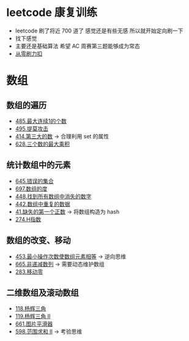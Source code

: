 # leetcode 康复训练

* leetcode 刷了将近 700 道了 感觉还是有些无感 所以就开始定向刷一下
* 找下感觉
* 主要还是基础算法 希望 AC 周赛第三题能够成为常态
* [从零刷力扣](https://leetcode.cn/circle/article/48kq9d/)

# 数组

## 数组的遍历

* [485.最大连续1的个数](https://leetcode.cn/problems/max-consecutive-ones/description/)
* [495.提莫攻击](https://leetcode.cn/problems/teemo-attacking/description/)
* [414.第三大的数](https://leetcode.cn/problems/third-maximum-number/description/) -> 合理利用 set 的属性
* [628.三个数的最大乘积](https://leetcode.cn/problems/maximum-product-of-three-numbers/description/)

## 统计数组中的元素

* [645.错误的集合](https://leetcode.cn/problems/set-mismatch/description/)
* [697.数组的度](https://leetcode.cn/problems/degree-of-an-array/description/)
* [448.找到所有数组中消失的数字](https://leetcode.cn/problems/find-all-numbers-disappeared-in-an-array/description/)
* [442.数组中重复的数据](https://leetcode.cn/problems/find-all-duplicates-in-an-array/description/)
* [41.缺失的第一个正数](https://leetcode.cn/problems/first-missing-positive/description/) -> 将数组构造为 hash
* [274.H指数](https://leetcode.cn/problems/h-index/description/)

## 数组的改变、移动

* [453.最小操作次数使数组元素相等](https://leetcode.cn/problems/minimum-moves-to-equal-array-elements/description/) -> 逆向思维
* [665.非递减数列](https://leetcode.cn/problems/non-decreasing-array/description/) -> 需要动态维护数组
* [283.移动零](https://leetcode.cn/problems/move-zeroes/)

## 二维数组及滚动数组

* [118.杨辉三角](https://leetcode.cn/problems/pascals-triangle/description/)
* [119.杨辉三角 II](https://leetcode.cn/problems/pascals-triangle-ii/description/)
* [661.图片平滑器](https://leetcode.cn/problems/image-smoother/description/)
* [598.范围求和 II](https://leetcode.cn/problems/range-addition-ii/) -> 考验思维